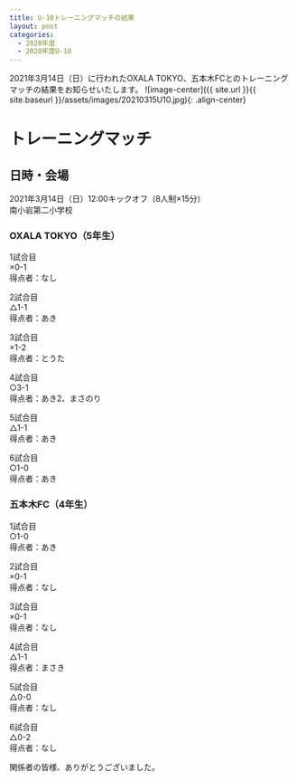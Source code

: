 ```yaml
---
title: U-10トレーニングマッチの結果
layout: post
categories:
  - 2020年度
  - 2020年度U-10
---
```


2021年3月14日（日）に行われたOXALA TOKYO、五本木FCとのトレーニングマッチの結果をお知らせいたします。
![image-center]({{ site.url }}{{ site.baseurl }}/assets/images/20210315U10.jpg){: .align-center}


# トレーニングマッチ

## 日時・会場

2021年3月14日（日）12:00キックオフ（8人制×15分）<br>
南小岩第二小学校

### OXALA TOKYO（5年生）

1試合目  
×0-1  
得点者：なし

2試合目  
△1-1  
得点者：あき

3試合目  
×1-2  
得点者：とうた

4試合目  
○3-1  
得点者：あき2、まさのり

5試合目  
△1-1  
得点者：あき

6試合目  
○1-0  
得点者：あき

### 五本木FC（4年生）

1試合目  
○1-0  
得点者：あき

2試合目  
×0-1  
得点者：なし

3試合目  
×0-1   
得点者：なし

4試合目  
△1-1  
得点者：まさき

5試合目  
△0-0  
得点者：なし

6試合目  
△0-2  
得点者：なし

関係者の皆様、ありがとうございました。
